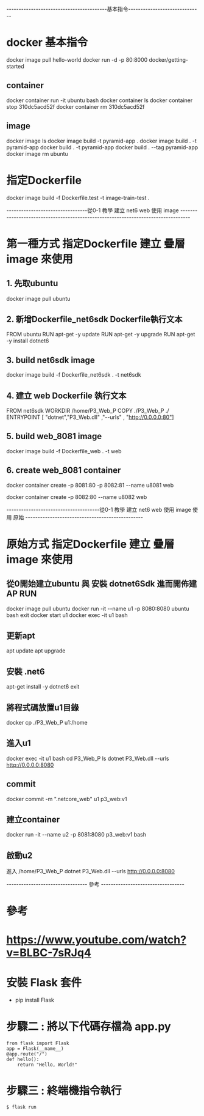
-----------------------------------------基本指令------------------------------
# docker 基本指令

docker image pull hello-world
docker run -d -p 80:8000 docker/getting-started

## container
docker container run -it ubuntu bash
docker container ls
docker container stop 310dc5acd52f
docker container rm 310dc5acd52f

## image
docker image ls
docker image build -t pyramid-app  .
docker image build . -t pyramid-app
docker build . -t pyramid-app
docker build . --tag pyramid-app
docker image rm ubuntu

# 指定Dockerfile
docker image build -f  Dockerfile.test -t image-train-test .



---------------------------------從0-1 教學  建立 net6 web 使用 image ----------------------------------------------------------------------------------

# 第一種方式 指定Dockerfile 建立 疊層image 來使用
## 1. 先取ubuntu
docker image pull ubuntu
## 2. 新增Dockerfile_net6sdk Dockerfile執行文本
FROM ubuntu
RUN apt-get -y update
RUN apt-get -y upgrade
RUN apt-get -y install dotnet6
## 3. build net6sdk image
docker image build -f  Dockerfile_net6sdk . -t net6sdk


## 4. 建立 web Dockerfile 執行文本
FROM net6sdk
WORKDIR /home/P3_Web_P
COPY ./P3_Web_P ./
ENTRYPOINT [ "dotnet","P3_Web.dll" ,"--urls" , "http://0.0.0.0:80"]

## 5. build web_8081 image
docker image build -f  Dockerfile_web . -t web

## 6. create web_8081 container
docker container create  -p 8081:80 -p 8082:81  --name u8081 web

docker container create  -p 8082:80  --name u8082 web

--------------------------------------從0-1 教學  建立 net6 web 使用 image 使用 原始  ------------------------------------------------

# 原始方式 指定Dockerfile 建立 疊層image 來使用
## 從0開始建立ubuntu 與 安裝 dotnet6Sdk 進而開佈建AP RUN
docker image pull ubuntu
docker run -it  --name u1 -p 8080:8080 ubuntu bash
exit
docker start u1
docker exec -it u1 bash

## 更新apt
apt update
apt upgrade

## 安裝 .net6
apt-get install -y dotnet6
exit

## 將程式碼放置u1目錄
docker cp ./P3_Web_P u1:/home

## 進入u1
docker exec -it u1 bash
cd P3_Web_P
ls
dotnet P3_Web.dll --urls http://0.0.0.0:8080

## commit
docker commit -m ".netcore_web" u1  p3_web:v1

## 建立container
docker run -it  --name u2 -p 8081:8080 p3_web:v1 bash
## 啟動u2
進入 /home/P3_Web_P
dotnet P3_Web.dll --urls http://0.0.0.0:8080


--------------------------------- 參考  ----------------------------------

# 參考
# https://www.youtube.com/watch?v=BLBC-7sRJq4

# 安裝 Flask 套件
+ pip install Flask

# 步驟二 : 將以下代碼存檔為 app.py
```
from flask import Flask
app = Flask(__name__)
@app.route("/")
def hello():
    return "Hello, World!"
```
# 步驟三 : 終端機指令執行
```
$ flask run
```


